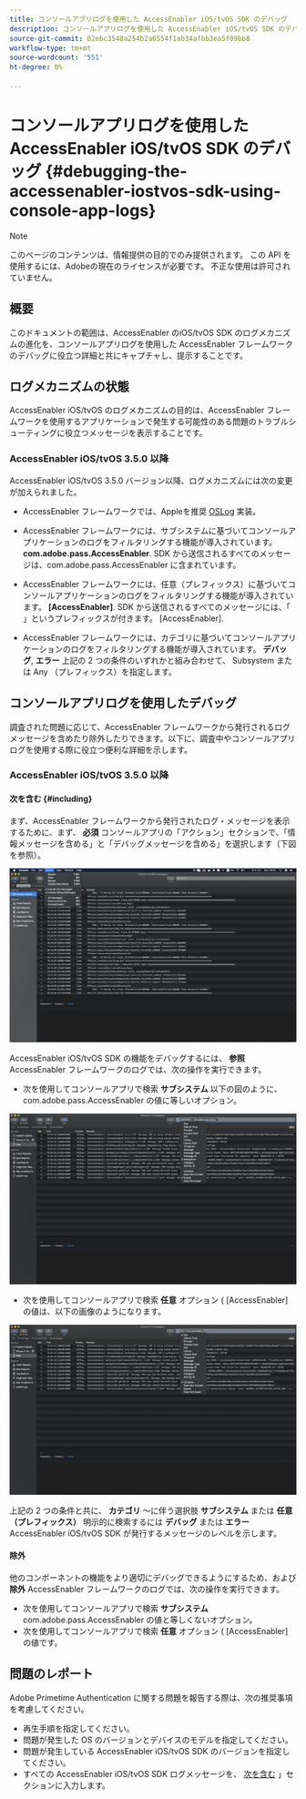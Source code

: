 ```yaml
---
title: コンソールアプリログを使用した AccessEnabler iOS/tvOS SDK のデバッグ
description: コンソールアプリログを使用した AccessEnabler iOS/tvOS SDK のデバッグ
source-git-commit: 02ebc3548a254b2a6554f1ab34afbb3ea5f09bb8
workflow-type: tm+mt
source-wordcount: '551'
ht-degree: 0%

---
```


# コンソールアプリログを使用した AccessEnabler iOS/tvOS SDK のデバッグ {#debugging-the-accessenabler-iostvos-sdk-using-console-app-logs}

>[!NOTE]
>
>このページのコンテンツは、情報提供の目的でのみ提供されます。 この API を使用するには、Adobeの現在のライセンスが必要です。 不正な使用は許可されていません。


## 概要

このドキュメントの範囲は、AccessEnabler のiOS/tvOS SDK のログメカニズムの進化を、コンソールアプリログを使用した AccessEnabler フレームワークのデバッグに役立つ詳細と共にキャプチャし、提示することです。

## ログメカニズムの状態

AccessEnabler iOS/tvOS のログメカニズムの目的は、AccessEnabler フレームワークを使用するアプリケーションで発生する可能性のある問題のトラブルシューティングに役立つメッセージを表示することです。

### AccessEnabler iOS/tvOS 3.5.0 以降

AccessEnabler iOS/tvOS 3.5.0 バージョン以降、ログメカニズムには次の変更が加えられました。

* AccessEnabler フレームワークでは、Appleを推奨 [OSLog](https://developer.apple.com/documentation/os/oslog) 実装。

* AccessEnabler フレームワークには、サブシステムに基づいてコンソールアプリケーションのログをフィルタリングする機能が導入されています。 **com.adobe.pass.AccessEnabler**. SDK から送信されるすべてのメッセージは、com.adobe.pass.AccessEnabler に含まれています。

* AccessEnabler フレームワークには、任意（プレフィックス）に基づいてコンソールアプリケーションのログをフィルタリングする機能が導入されています。 **[AccessEnabler]**. SDK から送信されるすべてのメッセージには、「 」というプレフィックスが付きます。 [AccessEnabler].

* AccessEnabler フレームワークには、カテゴリに基づいてコンソールアプリケーションのログをフィルタリングする機能が導入されています。 **デバッグ**, **エラー** 上記の 2 つの条件のいずれかと組み合わせて、 Subsystem または Any （プレフィックス）を指定します。

## コンソールアプリログを使用したデバッグ

調査された問題に応じて、AccessEnabler フレームワークから発行されるログメッセージを含めたり除外したりできます。以下に、調査中やコンソールアプリログを使用する際に役立つ便利な詳細を示します。


### AccessEnabler iOS/tvOS 3.5.0 以降

#### 次を含む {#including}

まず、AccessEnabler フレームワークから発行されたログ・メッセージを表示するために、まず、 **必須** コンソールアプリの「アクション」セクションで、「情報メッセージを含める」と「デバッグメッセージを含める」を選択します（下図を参照）。

![](assets/include-info-debug-msg.png)


AccessEnabler iOS/tvOS SDK の機能をデバッグするには、 **参照** AccessEnabler フレームワークのログでは、次の操作を実行できます。

* 次を使用してコンソールアプリで検索 **サブシステム** 以下の図のように、 com.adobe.pass.AccessEnabler の値に等しいオプション。

![](assets/subsys-console-app.png)

* 次を使用してコンソールアプリで検索 **任意** オプション (
  [AccessEnabler] の値は、以下の画像のようになります。

![](assets/any-optn-console-app.png)

上記の 2 つの条件と共に、 **カテゴリ** ～に伴う選択肢 **サブシステム** または **任意（プレフィックス）** 明示的に検索するには **デバッグ** または **エラー** AccessEnabler iOS/tvOS SDK が発行するメッセージのレベルを示します。

#### 除外

他のコンポーネントの機能をより適切にデバッグできるようにするため、および **除外** AccessEnabler フレームワークのログでは、次の操作を実行できます。

* 次を使用してコンソールアプリで検索 **サブシステム** com.adobe.pass.AccessEnabler の値と等しくないオプション。
* 次を使用してコンソールアプリで検索 **任意** オプション ( [AccessEnabler] の値です。

## 問題のレポート

Adobe Primetime Authentication に関する問題を報告する際は、次の推奨事項を考慮してください。

* 再生手順を指定してください。
* 問題が発生した OS のバージョンとデバイスのモデルを指定してください。
* 問題が発生している AccessEnabler iOS/tvOS SDK のバージョンを指定してください。
* すべての AccessEnabler iOS/tvOS SDK ログメッセージを、 [次を含む](#including) 」セクションに入力します。
